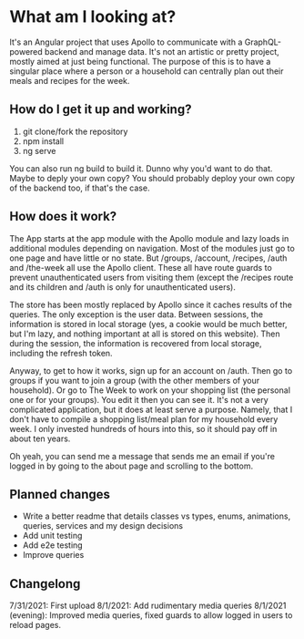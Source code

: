 # What am I looking at?

It's an Angular project that uses Apollo to communicate with a GraphQL-powered backend and manage data. It's not an artistic or pretty project, mostly aimed at just being functional. The purpose of this is to have a singular place where a person or a household can centrally plan out their meals and recipes for the week.

## How do I get it up and working?

1. git clone/fork the repository
2. npm install
3. ng serve

You can also run ng build to build it. Dunno why you'd want to do that. Maybe to deply your own copy? You should probably deploy your own copy of the backend too, if that's the case.

## How does it work?

The App starts at the app module with the Apollo module and lazy loads in additional modules depending on navigation. Most of the modules just go to one page and have little or no state. But /groups, /account, /recipes, /auth and /the-week all use the Apollo client. These all have route guards to prevent unauthenticated users from visiting them (except the /recipes route and its children and /auth is only for unauthenticated users).

The store has been mostly replaced by Apollo since it caches results of the queries. The only exception is the user data. Between sessions, the information is stored in local storage (yes, a cookie would be much better, but I'm lazy, and nothing important at all is stored on this website). Then during the session, the information is recovered from local storage, including the refresh token.

Anyway, to get to how it works, sign up for an account on /auth. Then go to groups if you want to join a group (with the other members of your household). Or go to The Week to work on your shopping list (the personal one or for your groups). You edit it then you can see it. It's not a very complicated application, but it does at least serve a purpose. Namely, that I don't have to compile a shopping list/meal plan for my household every week. I only invested hundreds of hours into this, so it should pay off in about ten years.

Oh yeah, you can send me a message that sends me an email if you're logged in by going to the about page and scrolling to the bottom.

## Planned changes
* Write a better readme that details classes vs types, enums, animations, queries, services and my design decisions
* Add unit testing
* Add e2e testing
* Improve queries

## Changelong
7/31/2021: First upload
8/1/2021: Add rudimentary media queries
8/1/2021 (evening): Improved media queries, fixed guards to allow logged in users to reload pages.
